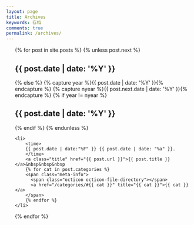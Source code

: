 ```yaml
---
layout: page
title: Archives
keywords: 存档
comments: true
permalink: /archives/
---
```


<ul>
  {% for post in site.posts %}
	{% unless post.next %}
	  <h2 id="y{{ post.date | date: '%Y' }}">{{ post.date | date: '%Y' }}</h2>
	{% else %}
	  {% capture year %}{{ post.date | date: '%Y' }}{% endcapture %}
	  {% capture nyear %}{{ post.next.date | date: '%Y' }}{% endcapture %}
	  {% if year != nyear %}
		<h2 id="y{{ post.date | date: '%Y' }}">{{ post.date | date: '%Y' }}</h2>
	  {% endif %}
	{% endunless %}

	<li>
		<time>
		{{ post.date | date:"%F" }} {{ post.date | date: "%a" }}.
		</time>
		<a class="title" href="{{ post.url }}">{{ post.title }}</a>&nbsp&nbsp&nbsp
		{% for cat in post.categories %}
		<span class="meta-info">
		  <span class="octicon octicon-file-directory"></span>
		  <a href="/categories/#{{ cat }}" title="{{ cat }}">{{ cat }}</a>
		</span>
		{% endfor %}
	</li>

  {% endfor %}
</ul>